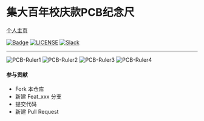 # 集大百年校庆款PCB纪念尺


[个人主页](https://zengwangfa.top/)


[![Badge](https://img.shields.io/badge/link-996.icu-%23FF4D5B.svg)](https://996.icu/#/en_US)
[![LICENSE](https://img.shields.io/badge/license-Anti%20996-blue.svg)](https://github.com/996icu/996.ICU/blob/master/LICENSE)
[![Slack](https://img.shields.io/badge/slack-996icu-green.svg)](https://join.slack.com/t/996icu/shared_invite/enQtNTg4MjA3MzA1MzgxLWQyYzM5M2IyZmIyMTVjMzU5NTE5MGI5Y2Y2YjgwMmJiMWMxMWMzNGU3NDJmOTdhNmRlYjJlNjk5ZWZhNWIwZGM)

---

![PCB-Ruler1](https://github.com/zengwangfa/zengwangfa.github.io/assets/photos/JMU100/PCB_Ruler1.jpg)
![PCB-Ruler2](https://github.com/zengwangfa/zengwangfa.github.io/assets/photos/JMU100/PCB_Ruler2.jpg)
![PCB-Ruler3](https://github.com/zengwangfa/zengwangfa.github.io/assets/photos/JMU100/PCB_Ruler3.jpg)
![PCB-Ruler4](https://github.com/zengwangfa/zengwangfa.github.io/assets/photos/JMU100/PCB_Ruler4.jpg)


#### 参与贡献

- Fork 本仓库
- 新建 Feat_xxx 分支
- 提交代码
- 新建 Pull Request



